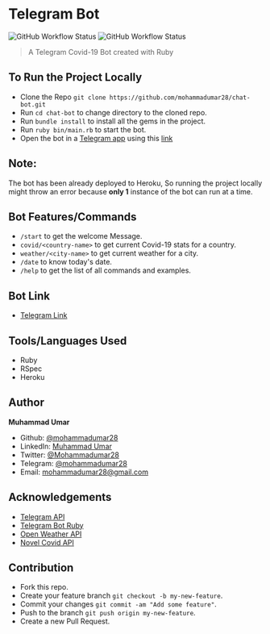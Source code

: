 # Telegram Bot

![GitHub Workflow Status](https://img.shields.io/github/workflow/status/mohammadumar28/chat-bot/Tests?label=RSpec)  ![GitHub Workflow Status](https://img.shields.io/github/workflow/status/mohammadumar28/chat-bot/Linters?label=RuboCop)

> A Telegram Covid-19 Bot created with Ruby

## To Run the Project Locally

* Clone the Repo `git clone https://github.com/mohammadumar28/chat-bot.git`
* Run `cd chat-bot` to change directory to the cloned repo.
* Run `bundle install` to install all the gems in the project.
* Run `ruby bin/main.rb` to start the bot.
* Open the bot in a [Telegram app](https://telegram.org/apps) using this [link](https://t.me/chingani_bot)

## Note:

The bot has been already deployed to Heroku, So running the project locally might throw an error because **only 1** instance of the bot can run at a time.

## Bot Features/Commands

* `/start` to get the welcome Message.
* `covid/<country-name>` to get current Covid-19 stats for a country.
* `weather/<city-name>` to get current weather for a city.
* `/date` to know today's date.
* `/help` to get the list of all commands and examples.

## Bot Link

* [Telegram Link](https://t.me/chingani_bot)

## Tools/Languages Used

* Ruby
* RSpec
* Heroku

## Author

**Muhammad Umar**
- Github: [@mohammadumar28](https://github.com/mohammadumar28)
- LinkedIn: [Muhammad Umar](https://www.linkedin.com/in/mohammadumar28/)
- Twitter: [@Mohammadumar28](https://twitter.com/Mohammadumar28)
- Telegram: [@mohammadumar28](https://t.me/mohammadumar28)
- Email: [mohammadumar28@gmail.com](mailto:mohammadumar28@gmail.com)

## Acknowledgements

* [Telegram API](https://core.telegram.org/api)
* [Telegram Bot Ruby](https://github.com/atipugin/telegram-bot-ruby)
* [Open Weather API](https://openweathermap.org/)
* [Novel Covid API](https://github.com/NovelCOVID/API)

## Contribution

* Fork this repo.
* Create your feature branch `git checkout -b my-new-feature`.
* Commit your changes `git commit -am "Add some feature"`.
* Push to the branch `git push origin my-new-feature`.
* Create a new Pull Request.
